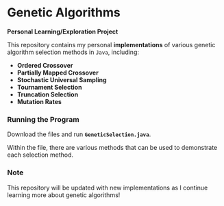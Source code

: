 # Genetic Algorithms
**Personal Learning/Exploration Project**

This repository contains my personal **implementations** of various genetic algorithm selection methods in `Java`, including:
- **Ordered Crossover**
- **Partially Mapped Crossover**
- **Stochastic Universal Sampling**
- **Tournament Selection**
- **Truncation Selection**
- **Mutation Rates**

### Running the Program 
Download the files and run **`GeneticSelection.java`**.

Within the file, there are various methods that can be used to demonstrate each selection method.

### Note
This repository will be updated with new implementations as I continue learning more about genetic algorithms!


